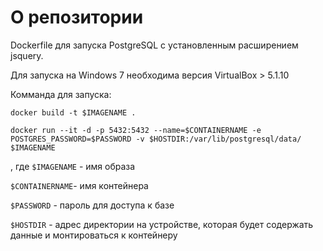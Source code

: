 # О репозитории

Dockerfile для запуска PostgreSQL с установленным расширением jsquery.

Для запуска на Windows 7 необходима версия VirtualBox > 5.1.10

Комманда для запуска:

`docker build -t $IMAGENAME .`

`docker run --it -d -p 5432:5432 --name=$CONTAINERNAME -e POSTGRES_PASSWORD=$PASSWORD -v $HOSTDIR:/var/lib/postgresql/data/ $IMAGENAME`

, где
`$IMAGENAME` - имя образа

`$CONTAINERNAME`- имя контейнера

`$PASSWORD` - пароль для доступа к базе

`$HOSTDIR` - адрес директории на устройстве, которая будет содержать данные и монтироваться к контейнеру
